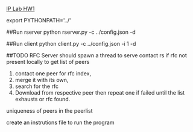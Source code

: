 [IP Lab HW1](https://courses.ncsu.edu/csc573/lec/001/wrap/proj1.pdf)

export PYTHONPATH='../'

##Run rserver
python rserver.py -c ../config.json -d

##Run client
python client.py -c ../config.json -i 1 -d

##TODO
RFC Server should spawn a thread to serve
contact rs if rfc not present locally to get list of peers
1. contact one peer for rfc index,
2. merge it with its own,
4. search for the rfc
4. Download from respective peer
then repeat one if failed until the list exhausts or rfc found.

uniqueness of peers in the peerlist






create an instrutions file to run the program